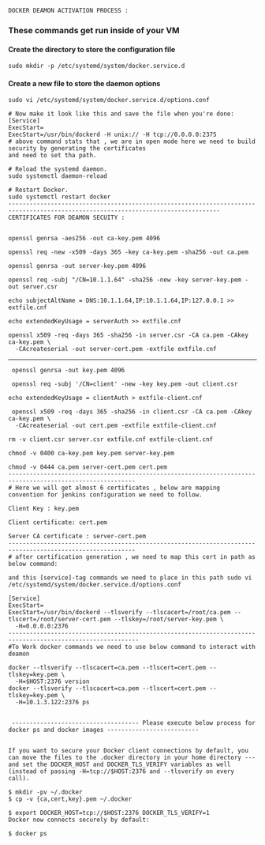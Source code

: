     DOCKER DEAMON ACTIVATION PROCESS :


  ### These commands get run inside of your VM ###

#### Create the directory to store the configuration file ####
    sudo mkdir -p /etc/systemd/system/docker.service.d

#### Create a new file to store the daemon options  ####
    sudo vi /etc/systemd/system/docker.service.d/options.conf

    # Now make it look like this and save the file when you're done:
    [Service]
    ExecStart=
    ExecStart=/usr/bin/dockerd -H unix:// -H tcp://0.0.0.0:2375   
    # above command stats that , we are in open mode here we need to build security by generating the certificates
    and need to set tha path.

    # Reload the systemd daemon.
    sudo systemctl daemon-reload

    # Restart Docker.
    sudo systemctl restart docker
    ----------------------------------------------------------------------------------------------------------------------------------
    CERTIFICATES FOR DEAMON SECUITY :


    openssl genrsa -aes256 -out ca-key.pem 4096

    openssl req -new -x509 -days 365 -key ca-key.pem -sha256 -out ca.pem

    openssl genrsa -out server-key.pem 4096

    openssl req -subj "/CN=10.1.1.64" -sha256 -new -key server-key.pem -out server.csr

    echo subjectAltName = DNS:10.1.1.64,IP:10.1.1.64,IP:127.0.0.1 >> extfile.cnf

    echo extendedKeyUsage = serverAuth >> extfile.cnf

    openssl x509 -req -days 365 -sha256 -in server.csr -CA ca.pem -CAkey ca-key.pem \
      -CAcreateserial -out server-cert.pem -extfile extfile.cnf
-------------------------------------------------------------------------
     openssl genrsa -out key.pem 4096 

     openssl req -subj '/CN=client' -new -key key.pem -out client.csr

    echo extendedKeyUsage = clientAuth > extfile-client.cnf 
    
     openssl x509 -req -days 365 -sha256 -in client.csr -CA ca.pem -CAkey ca-key.pem \
      -CAcreateserial -out cert.pem -extfile extfile-client.cnf

    rm -v client.csr server.csr extfile.cnf extfile-client.cnf

    chmod -v 0400 ca-key.pem key.pem server-key.pem

    chmod -v 0444 ca.pem server-cert.pem cert.pem
    ----------------------------------------------------------------------------------------------------------
    # Here we will get almost 6 certificates , below are mapping convention for jenkins configuration we need to follow.

    Client Key : key.pem

    Client certificate: cert.pem

    Server CA certificate : server-cert.pem
    ----------------------------------------------------------------------------------------------------------
    # after certification generation , we need to map this cert in path as below command:

    and this [service]-tag commands we need to place in this path sudo vi /etc/systemd/system/docker.service.d/options.conf

    [Service]
    ExecStart=
    ExecStart=/usr/bin/dockerd --tlsverify --tlscacert=/root/ca.pem --tlscert=/root/server-cert.pem --tlskey=/root/server-key.pem \
      -H=0.0.0.0:2376
    -----------------------------------------------------------------------------------------------------------
    #To Work docker commands we need to use below command to interact with deamon

    docker --tlsverify --tlscacert=ca.pem --tlscert=cert.pem --tlskey=key.pem \
      -H=$HOST:2376 version
    docker --tlsverify --tlscacert=ca.pem --tlscert=cert.pem --tlskey=key.pem \
      -H=10.1.3.122:2376 ps


     ------------------------------------ Please execute below process for docker ps and docker images --------------------------


    If you want to secure your Docker client connections by default, you can move the files to the .docker directory in your home directory --- and set the DOCKER_HOST and DOCKER_TLS_VERIFY variables as well (instead of passing -H=tcp://$HOST:2376 and --tlsverify on every call).

    $ mkdir -pv ~/.docker
    $ cp -v {ca,cert,key}.pem ~/.docker

    $ export DOCKER_HOST=tcp://$HOST:2376 DOCKER_TLS_VERIFY=1
    Docker now connects securely by default:

    $ docker ps

